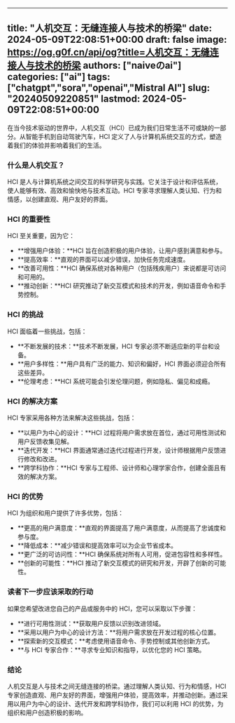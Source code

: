 
---
title: "人机交互：无缝连接人与技术的桥梁"
date: 2024-05-09T22:08:51+00:00
draft: false
image: https://og.g0f.cn/api/og?title=人机交互：无缝连接人与技术的桥梁
authors: ["naiveのai"]
categories: ["ai"]
tags: ["chatgpt","sora","openai","Mistral AI"]
slug: "20240509220851"
lastmod: 2024-05-09T22:08:51+00:00
---
在当今技术驱动的世界中，人机交互（HCI）已成为我们日常生活不可或缺的一部分。从智能手机到自动驾驶汽车，HCI 定义了人与计算机系统交互的方式，塑造着我们的体验并影响着我们的生活。

### 什么是人机交互？

HCI 是人与计算机系统之间交互的科学研究与实践。它关注于设计和评估系统，使人能够有效、高效和愉快地与技术互动。HCI 专家寻求理解人类认知、行为和情感，以创建直观、用户友好的界面。

### HCI 的重要性

HCI 至关重要，因为它：

- **增强用户体验：**HCI 旨在创造积极的用户体验，让用户感到满意和参与。
- **提高效率：**直观的界面可以减少错误，加快任务完成速度。
- **改善可用性：**HCI 确保系统对各种用户（包括残疾用户）来说都是可访问和可用的。
- **推动创新：**HCI 研究推动了新交互模式和技术的开发，例如语音命令和手势控制。

### HCI 的挑战

HCI 面临着一些挑战，包括：

- **不断发展的技术：**技术不断发展，HCI 专家必须不断适应新的平台和设备。
- **用户多样性：**用户具有广泛的能力、知识和偏好，HCI 界面必须迎合所有这些差异。
- **伦理考虑：**HCI 系统可能会引发伦理问题，例如隐私、偏见和成瘾。

### HCI 的解决方案

HCI 专家采用各种方法来解决这些挑战，包括：

- **以用户为中心的设计：**HCI 过程将用户需求放在首位，通过可用性测试和用户反馈收集见解。
- **迭代开发：**HCI 界面通常通过迭代过程进行开发，设计师根据用户反馈进行修改和改进。
- **跨学科协作：**HCI 专家与工程师、设计师和心理学家合作，创建全面且有效的解决方案。

### HCI 的优势

HCI 为组织和用户提供了许多优势，包括：

- **更高的用户满意度：**直观的界面提高了用户满意度，从而提高了忠诚度和参与度。
- **降低成本：**减少错误和提高效率可以为企业节省成本。
- **更广泛的可访问性：**HCI 确保系统对所有人可用，促进包容性和多样性。
- **创新的可能性：**HCI 推动了新交互模式的研究和开发，开辟了创新的可能性。

### 读者下一步应该采取的行动

如果您希望改进您自己的产品或服务中的 HCI，您可以采取以下步骤：

- **进行可用性测试：**获取用户反馈以识别改进领域。
- **采用以用户为中心的设计方法：**将用户需求放在开发过程的核心位置。
- **探索新的交互模式：**考虑使用语音命令、手势控制或其他创新方式。
- **与 HCI 专家合作：**寻求专业知识和指导，以优化您的 HCI 策略。

### 结论

人机交互是人与技术之间无缝连接的桥梁。通过理解人类认知、行为和情感，HCI 专家创造直观、用户友好的界面，增强用户体验，提高效率，并推动创新。通过采用以用户为中心的设计、迭代开发和跨学科协作，我们可以利用 HCI 的优势，为组织和用户创造积极的影响。